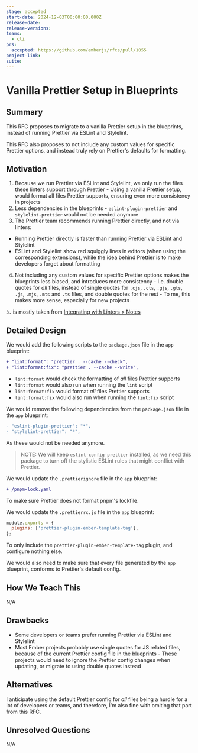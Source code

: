 ```yaml
---
stage: accepted
start-date: 2024-12-03T00:00:00.000Z
release-date: 
release-versions:
teams:
  - cli
prs:
  accepted: https://github.com/emberjs/rfcs/pull/1055
project-link:
suite: 
---
```


# Vanilla Prettier Setup in Blueprints

## Summary

This RFC proposes to migrate to a vanilla Prettier setup in the blueprints, instead of running Prettier via ESLint and Stylelint.

This RFC also proposes to not include any custom values for specific Prettier options, and instead truly rely on Prettier's defaults for formatting.

## Motivation

1. Because we run Prettier via ESLint and Stylelint, we only run the files these linters support through Prettier - Using a vanilla Prettier setup, would format all files Prettier supports, ensuring even more consistency in projects
2. Less dependencies in the blueprints - `eslint-plugin-prettier` and `stylelint-prettier` would not be needed anymore
3. The Prettier team recommends running Prettier directly, and not via linters:
  - Running Prettier directly is faster than running Prettier via ESLint and Stylelint
  - ESLint and Stylelint show red squiggly lines in editors (when using the corresponding extensions), while the idea behind Prettier is to make developers forget about formatting
4. Not including any custom values for specific Prettier options makes the blueprints less biased, and introduces more consistency - I.e. double quotes for _all_ files, instead of single quotes for `.cjs`, `.cts`, `.gjs`, `.gts`, `.js`, `.mjs`, `.mts` and `.ts` files, and double quotes for the rest - To me, this makes more sense, especially for new projects

`3.` is mostly taken from [Integrating with Linters > Notes](https://prettier.io/docs/en/integrating-with-linters.html#notes)

## Detailed Design

We would add the following scripts to the `package.json` file in the `app` blueprint:

```diff
+ "lint:format": "prettier . --cache --check",
+ "lint:format:fix": "prettier . --cache --write",
```

- `lint:format` would check the formatting of _all_ files Prettier supports
- `lint:format` would also run when running the `lint` script
- `lint:format:fix` would format _all_ files Prettier supports
- `lint:format:fix` would also run when running the `lint:fix` script

We would remove the following dependencies from the `package.json` file in the `app` blueprint:

```diff
- "eslint-plugin-prettier": "*",
- "stylelint-prettier": "*",
```

As these would not be needed anymore.

> NOTE: We will keep `eslint-config-prettier` installed, as we need this package to turn off the stylistic ESLint rules that might conflict with Prettier.

We would update the `.prettierignore` file in the `app` blueprint:

```diff
+ /pnpm-lock.yaml
```

To make sure Prettier does not format pnpm's lockfile.

We would update the `.prettierrc.js` file in the `app` blueprint:

```js
module.exports = {
  plugins: ['prettier-plugin-ember-template-tag'],
};
```

To only include the `prettier-plugin-ember-template-tag` plugin, and configure nothing else.

We would also need to make sure that every file generated by the `app` blueprint, conforms to Prettier's default config.

## How We Teach This

N/A

## Drawbacks

- Some developers or teams prefer running Prettier via ESLint and Stylelint
- Most Ember projects probably use single quotes for JS related files, because of the current Prettier config file in the blueprints - These projects would need to ignore the Prettier config changes when updating, or migrate to using double quotes instead

## Alternatives

I anticipate using the default Prettier config for _all_ files being a hurdle for a lot of developers or teams, and therefore, I'm also fine with omiting that part from this RFC.

## Unresolved Questions

N/A